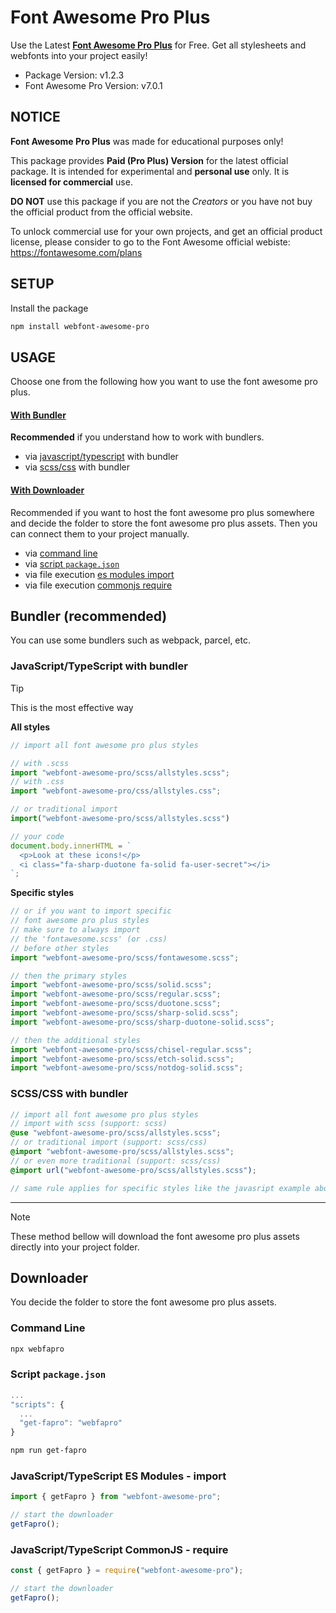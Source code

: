 # Font Awesome Pro Plus

Use the Latest [**Font Awesome Pro Plus**](https://fontawesome.com/) for Free. Get all stylesheets and webfonts into your project easily!

- Package Version: v1.2.3
- Font Awesome Pro Version: v7.0.1

## NOTICE
**Font Awesome Pro Plus** was made for educational purposes only!

This package provides **Paid (Pro Plus) Version** for the latest official package. It is intended for experimental and **personal use** only. It is **licensed for commercial** use.

**DO NOT** use this package if you are not the *Creators* or you have not buy the official product from the official website.

To unlock commercial use for your own projects, and get an official product license, please consider to go to the Font Awesome official webiste: https://fontawesome.com/plans

## SETUP

Install the package

```bash
npm install webfont-awesome-pro
```

## USAGE

Choose one from the following how you want to use the font awesome pro plus.

#### [With Bundler](#bundler-recommended)
**Recommended** if you understand how to work with bundlers.
- via [javascript/typescript](#javascripttypescript-with-bundler) with bundler
- via [scss/css](#scsscss-with-bundler) with bundler

#### [With Downloader](#downloader)
Recommended if you want to host the font awesome pro plus somewhere and decide the folder to store the font awesome pro plus assets. Then you can connect them to your project manually.
- via [command line](#command-line)
- via [script `package.json`](#script-packagejson)
- via file execution [es modules import](#javascripttypescript-es-modules---import)
- via file execution [commonjs require](#javascripttypescript-commonjs---require)

## Bundler (recommended)

You can use some bundlers such as webpack, parcel, etc.

### JavaScript/TypeScript with bundler
> [!TIP]
> This is the most effective way

**All styles**
```javascript
// import all font awesome pro plus styles

// with .scss
import "webfont-awesome-pro/scss/allstyles.scss";
// with .css
import "webfont-awesome-pro/css/allstyles.css";

// or traditional import
import("webfont-awesome-pro/scss/allstyles.scss")

// your code
document.body.innerHTML = `
  <p>Look at these icons!</p>
  <i class="fa-sharp-duotone fa-solid fa-user-secret"></i>
`;

```

**Specific styles**
```javascript
// or if you want to import specific
// font awesome pro plus styles
// make sure to always import
// the 'fontawesome.scss' (or .css)
// before other styles
import "webfont-awesome-pro/scss/fontawesome.scss";

// then the primary styles
import "webfont-awesome-pro/scss/solid.scss";
import "webfont-awesome-pro/scss/regular.scss";
import "webfont-awesome-pro/scss/duotone.scss";
import "webfont-awesome-pro/scss/sharp-solid.scss";
import "webfont-awesome-pro/scss/sharp-duotone-solid.scss";

// then the additional styles
import "webfont-awesome-pro/scss/chisel-regular.scss";
import "webfont-awesome-pro/scss/etch-solid.scss";
import "webfont-awesome-pro/scss/notdog-solid.scss";
```

### SCSS/CSS with bundler

```scss
// import all font awesome pro plus styles
// import with scss (support: scss)
@use "webfont-awesome-pro/scss/allstyles.scss";
// or traditional import (support: scss/css)
@import "webfont-awesome-pro/scss/allstyles.scss";
// or even more traditional (support: scss/css)
@import url("webfont-awesome-pro/scss/allstyles.scss");

// same rule applies for specific styles like the javasript example above
```

---

> [!NOTE]
> These method bellow will download the font awesome pro plus assets directly into your project folder.

## Downloader

You decide the folder to store the font awesome pro plus assets.

### Command Line
```bash
npx webfapro
```

### Script `package.json`
```javascript
...
"scripts": {
  ...
  "get-fapro": "webfapro"
}
```
```bash
npm run get-fapro
```

### JavaScript/TypeScript ES Modules - import
```javascript
import { getFapro } from "webfont-awesome-pro";

// start the downloader
getFapro();
```

### JavaScript/TypeScript CommonJS - require
```javascript
const { getFapro } = require("webfont-awesome-pro");

// start the downloader
getFapro();
```
